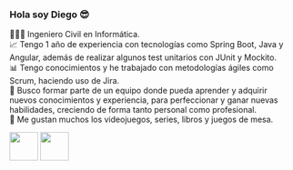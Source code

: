 ### Hola soy Diego 😎

👨🏽‍🎓 Ingeniero Civil en Informática.<br>
📈 Tengo 1 año de experiencia con tecnologías como Spring Boot, Java y Angular, además de realizar algunos test unitarios con JUnit y Mockito. <br>
📊 Tengo conocimientos y he trabajado con metodologías ágiles como Scrum, haciendo uso de Jira. <br>
🔎 Busco formar parte de un equipo donde pueda aprender y adquirir nuevos conocimientos y experiencia, para perfeccionar y ganar nuevas habilidades, creciendo de forma tanto personal como profesional. <br>
🎲 Me gustan muchos los videojuegos, series, libros y juegos de mesa. <br>

<a href="https://www.linkedin.com/in/dorregopantoja/"><img style="width: 50px; height:50px" src="https://cdn-icons-png.flaticon.com/256/174/174857.png" alt=""></a>
<a href="https://www.instagram.com/athernaal/"><img style="width: 50px; height:50px" src="[https://cdn-icons-png.flaticon.com/256/174/174857.png]" alt=""></a>

<!--
**dorregop/dorregop** is a ✨ _special_ ✨ repository because its `README.md` (this file) appears on your GitHub profile.

Here are some ideas to get you started:

- 🔭 I’m currently working on ...
- 🌱 I’m currently learning ...
- 👯 I’m looking to collaborate on ...
- 🤔 I’m looking for help with ...
- 💬 Ask me about ...
- 📫 How to reach me: ...
- 😄 Pronouns: ...
- ⚡ Fun fact: ...
-->
